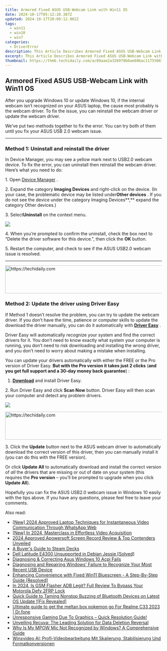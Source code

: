 ```yaml
---
title: Armored Fixed ASUS USB-Webcam Link with Win11 OS
date: 2024-10-17T05:12:20.387Z
updated: 2024-10-17T20:09:12.902Z
tags:
  - win11
  - win10
  - win7
categories:
  - DriverError
description: This Article Describes Armored Fixed ASUS USB-Webcam Link with Win11 OS
excerpt: This Article Describes Armored Fixed ASUS USB-Webcam Link with Win11 OS
thumbnail: https://thmb.techidaily.com/ac89aae2a326978b0ae60bac11755067574f83eed6bc1f4ab82f533632f5d39e.jpg
---
```


## Armored Fixed ASUS USB-Webcam Link with Win11 OS

 After you upgrade Windows 10 or update Windows 10, if the internal webcam isn’t recognized on your ASUS laptop, the cause most probably is the webcam driver. To fix the issue, you can reinstall the webcam driver or update the webcam driver.

 We’ve put two methods together to fix the error. You can try both of them until you fix your ASUS USB 2.0 webcam issue.

---

### Method 1: **Uninstall and reinstall the driver**

 In Device Manager, you may see a yellow mark next to USB2.0 webcam device. To fix the error, you can uninstall then reinstall the webcam driver.  
 Here’s what you need to do:

 1\. Open [Device Manager](https://tools.techidaily.com/drivereasy/download/) .

 2\. Expand the category **Imaging Devices**  and right-click on the device. (In your case, the problematic device may be listed under**Other devices** . If you do not see the device under the category Imaging Devices**,** expand the category Other devices.)

 3\. Select**Uninstall** on the context menu.

![](https://images.drivereasy.com/wp-content/uploads/2016/07/img_577e14a0d392d.png)

 4\. When you’re prompted to confirm the uninstall, check the box next to “Delete the driver software for this device.”, then click the **OK** button.

 5\. Restart the computer, and check to see if the ASUS USB2.0 webcam issue is resolved.

---

<!-- affiliate ads begin -->
<a href="https://ephamedtechinc.pxf.io/c/5597632/2123511/26400" target="_top" id="2123511">
  <img src="//a.impactradius-go.com/display-ad/26400-2123511" border="0" alt="https://techidaily.com" width="728" height="90"/>
</a>
<img height="0" width="0" src="https://ephamedtechinc.pxf.io/i/5597632/2123511/26400" style="position:absolute;visibility:hidden;" border="0" />
<!-- affiliate ads end -->

### Method 2: Update the driver using Driver Easy  

 If Method 1 doesn’t resolve the problem, you can try to update the webcam driver.  If you don’t have the time, patience or computer skills to update the download the driver manually, you can do it automatically with **[Driver Easy](https://tools.techidaily.com/drivereasy/download/)**  .

 Driver Easy will automatically recognize your system and find the correct drivers for it. You don’t need to know exactly what system your computer is running, you don’t need to risk downloading and installing the wrong driver, and you don’t need to worry about making a mistake when installing.

 You can update your drivers automatically with either the FREE or the Pro version of Driver Easy. **But with the Pro version it takes just 2 clicks**   (**and you get full support and a 30-day money back guarantee**) :

 1. **[Download](https://tools.techidaily.com/drivereasy/download/)**   and install Driver Easy.

 2\. Run Driver Easy and click **Scan Now**   button. Driver Easy will then scan your computer and detect any problem drivers.

![](https://images.drivereasy.com/wp-content/uploads/2019/12/image-4.png)

<!-- affiliate ads begin -->
<a href="https://appsumo.8odi.net/c/5597632/2144273/7443" target="_top" id="2144273">
  <img src="//a.impactradius-go.com/display-ad/7443-2144273" border="0" alt="https://techidaily.com" width="728" height="90"/>
</a>
<img height="0" width="0" src="https://appsumo.8odi.net/i/5597632/2144273/7443" style="position:absolute;visibility:hidden;" border="0" />
<!-- affiliate ads end -->

 3\. Click the **Update** button next to the ASUS webcam driver to automatically download the correct version of this driver, then you can manually install it (you can do this with the FREE version).

 Or click **Update All**  to automatically download and install the correct version of _all_   the drivers that are missing or out of date on your system (this requires the **Pro version**   – you’ll be prompted to upgrade when you click **Update All**).

 Hopefully you can fix the ASUS USB2.0 webcam issue in Windows 10 easily with the tips above. If you have any questions, please feel free to leave your comments.

<ins class="adsbygoogle"
     style="display:block"
     data-ad-format="autorelaxed"
     data-ad-client="ca-pub-7571918770474297"
     data-ad-slot="1223367746"></ins>

<ins class="adsbygoogle"
     style="display:block"
     data-ad-client="ca-pub-7571918770474297"
     data-ad-slot="8358498916"
     data-ad-format="auto"
     data-full-width-responsive="true"></ins>

<span class="atpl-alsoreadstyle">Also read:</span>
<div><ul>
<li><a href="https://visual-screen-recording.techidaily.com/new-2024-approved-laptop-techniques-for-instantaneous-video-communication-through-whatsapp-web/"><u>[New] 2024 Approved Laptop Techniques for Instantaneous Video Communication Through WhatsApp Web</u></a></li>
<li><a href="https://youtube-blog.techidaily.com/n-2024-masterclass-in-effortless-video-acquisition/"><u>[New] In 2024, Masterclass in Effortless Video Acquisition</u></a></li>
<li><a href="https://screen-sharing-recording.techidaily.com/2024-approved-apowersoft-screen-record-review-and-top-contenders-unveiled/"><u>2024 Approved Apowersoft Screen Record Review & Top Contenders Unveiled</u></a></li>
<li><a href="https://games-able.techidaily.com/a-buyers-guide-to-steam-decks/"><u>A Buyer's Guide to Steam Decks</u></a></li>
<li><a href="https://driver-error.techidaily.com/dell-latitude-e4300-unsupported-in-debian-jessie-solved/"><u>Dell Latitude E4300 Unsupported in Debian Jessie [Solved]</u></a></li>
<li><a href="https://driver-error.techidaily.com/diagnosing-and-correcting-asus-windows-10-acpi-fails/"><u>Diagnosing & Correcting Asus Windows 10 Acpi Fails</u></a></li>
<li><a href="https://driver-error.techidaily.com/diagnosing-and-repairing-windows-failure-to-recognize-your-most-recent-usb-device/"><u>Diagnosing and Repairing Windows' Failure to Recognize Your Most Recent USB Device</u></a></li>
<li><a href="https://driver-error.techidaily.com/enhancing-convenience-with-fixed-win11-bluescreen-a-step-by-step-guide-resolved/"><u>Enhancing Convenience with Fixed Win11 Bluescreen - A Step-By-Step Guide [Resolved]</u></a></li>
<li><a href="https://android-frp.techidaily.com/in-2024-is-gsm-flasher-adb-legit-full-review-to-bypass-your-motorola-defy-2frp-lock-by-drfone-android/"><u>In 2024, Is GSM Flasher ADB Legit? Full Review To Bypass Your Motorola Defy 2FRP Lock</u></a></li>
<li><a href="https://driver-error.techidaily.com/1721102108469-quick-guide-to-taming-nonstop-buzzing-of-bluetooth-devices-on-latest-os-update-fix-revealed/"><u>Quick Guide to Taming Nonstop Buzzing of Bluetooth Devices on Latest OS Update ![Fix Revealed]</u></a></li>
<li><a href="https://pokemon-go-android.techidaily.com/ultimate-guide-to-get-the-meltan-box-pokemon-go-for-realme-c33-2023-drfone-by-drfone-virtual-android/"><u>Ultimate guide to get the meltan box pokemon go For Realme C33 2023 | Dr.fone</u></a></li>
<li><a href="https://driver-error.techidaily.com/unresponsive-gaming-due-to-graphics-quick-resolution-guide/"><u>Unresponsive Gaming Due To Graphics – Quick Resolution Guide!</u></a></li>
<li><a href="https://tech-renaissance.techidaily.com/unveiling-recuva-the-leading-solution-for-data-deletion-reversal/"><u>Unveiling Recuva: The Leading Solution for Data Deletion Reversal</u></a></li>
<li><a href="https://sound-issues.techidaily.com/why-is-my-mpow-mic-not-recognized-by-windows-a-comprehensive-guide/"><u>Why Is My MPOW Mic Not Recognized by Windows? A Comprehensive Guide</u></a></li>
<li><a href="https://techtrends.techidaily.com/winxvideo-ai-profi-videobearbeitung-mit-skalierung-stabilisierung-und-formatkonversionen/"><u>Winxvideo AI: Profi-Videobearbeitung Mit Skalierung, Stabilisierung Und Formatkonversionen</u></a></li>
</ul></div>

